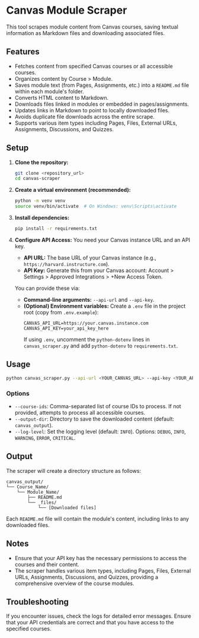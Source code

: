 # Canvas Module Scraper

This tool scrapes module content from Canvas courses, saving textual information as Markdown files and downloading associated files.

## Features

- Fetches content from specified Canvas courses or all accessible courses.
- Organizes content by Course > Module.
- Saves module text (from Pages, Assignments, etc.) into a `README.md` file within each module's folder.
- Converts HTML content to Markdown.
- Downloads files linked in modules or embedded in pages/assignments.
- Updates links in Markdown to point to locally downloaded files.
- Avoids duplicate file downloads across the entire scrape.
- Supports various item types including Pages, Files, External URLs, Assignments, Discussions, and Quizzes.

## Setup

1.  **Clone the repository:**
    ```bash
    git clone <repository_url>
    cd canvas-scraper
    ```

2.  **Create a virtual environment (recommended):**
    ```bash
    python -m venv venv
    source venv/bin/activate  # On Windows: venv\Scripts\activate
    ```

3.  **Install dependencies:**
    ```bash
    pip install -r requirements.txt
    ```

4.  **Configure API Access:**
    You need your Canvas instance URL and an API key.
    *   **API URL:** The base URL of your Canvas instance (e.g., `https://harvard.instructure.com`).
    *   **API Key:** Generate this from your Canvas account: Account > Settings > Approved Integrations > +New Access Token.

    You can provide these via:
    *   **Command-line arguments:** `--api-url` and `--api-key`.
    *   **(Optional) Environment variables:** Create a `.env` file in the project root (copy from `.env.example`):
        ```
        CANVAS_API_URL=https://your.canvas.instance.com
        CANVAS_API_KEY=your_api_key_here
        ```
        If using `.env`, uncomment the `python-dotenv` lines in `canvas_scraper.py` and add `python-dotenv` to `requirements.txt`.

## Usage

```bash
python canvas_scraper.py --api-url <YOUR_CANVAS_URL> --api-key <YOUR_API_KEY> [OPTIONS]
```

### Options

- `--course-ids`: Comma-separated list of course IDs to process. If not provided, attempts to process all accessible courses.
- `--output-dir`: Directory to save the downloaded content (default: `canvas_output`).
- `--log-level`: Set the logging level (default: `INFO`). Options: `DEBUG`, `INFO`, `WARNING`, `ERROR`, `CRITICAL`.

## Output

The scraper will create a directory structure as follows:

```
canvas_output/
└── Course_Name/
    └── Module_Name/
        ├── README.md
        └── _files/
            └── [Downloaded files]
```

Each `README.md` file will contain the module's content, including links to any downloaded files.

## Notes

- Ensure that your API key has the necessary permissions to access the courses and their content.
- The scraper handles various item types, including Pages, Files, External URLs, Assignments, Discussions, and Quizzes, providing a comprehensive overview of the course modules.

## Troubleshooting

If you encounter issues, check the logs for detailed error messages. Ensure that your API credentials are correct and that you have access to the specified courses.
